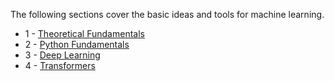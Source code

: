 The following sections cover the basic ideas and tools for machine learning.

- 1 - [Theoretical Fundamentals](./1_theoretical_fundamentals/index.md)
- 2 - [Python Fundamentals](./2_python_fundamentals/index.md)
- 3 - [Deep Learning](./3_deep_learning/index.md)
- 4 - [Transformers](./4_transformers/index.md)


